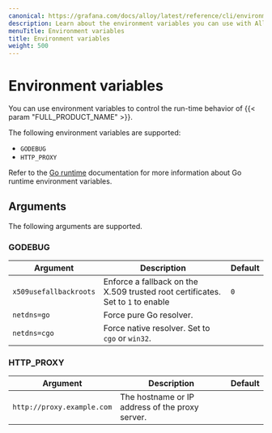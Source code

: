 ```yaml
---
canonical: https://grafana.com/docs/alloy/latest/reference/cli/environment-variables/
description: Learn about the environment variables you can use with Alloy
menuTitle: Environment variables
title: Environment variables
weight: 500
---
```


# Environment variables

You can use environment variables to control the run-time behavior of {{< param "FULL_PRODUCT_NAME" >}}.

The following environment variables are supported:

* `GODEBUG`
* `HTTP_PROXY`

Refer to the [Go runtime][runtime] documentation for more information about Go runtime environment variables.

## Arguments

The following arguments are supported.

### GODEBUG

Argument               | Description                                                                     | Default
-----------------------|---------------------------------------------------------------------------------|--------
`x509usefallbackroots` | Enforce a fallback on the X.509 trusted root certificates. Set to `1` to enable | `0`
`netdns=go`            | Force pure Go resolver.                                                         |
`netdns=cgo`           | Force native resolver. Set to `cgo` or `win32`.                                 |

### HTTP_PROXY

Argument                   | Description                                     | Default
---------------------------|-------------------------------------------------|--------
`http://proxy.example.com` | The hostname or IP address of the proxy server. |

[runtime]: https://pkg.go.dev/runtime

